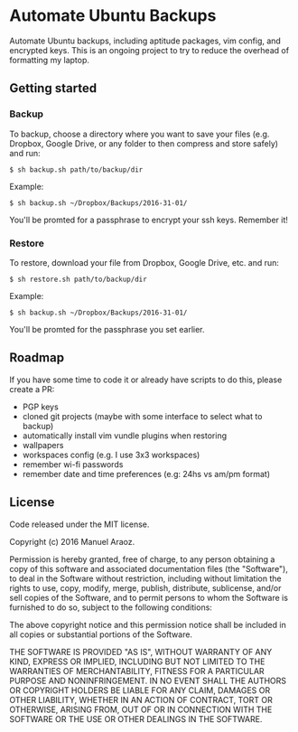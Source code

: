 # Automate Ubuntu Backups
Automate Ubuntu backups, including aptitude packages, vim config, and encrypted keys.
This is an ongoing project to try to reduce the overhead of formatting my laptop. 

## Getting started

### Backup
To backup, choose a directory where you want to save your files (e.g. Dropbox, Google Drive, or any folder to then compress and store safely) and run:
```
$ sh backup.sh path/to/backup/dir
```
Example:
```
$ sh backup.sh ~/Dropbox/Backups/2016-31-01/
```

You'll be promted for a passphrase to encrypt your ssh keys. Remember it!

### Restore
To restore, download your file from Dropbox, Google Drive, etc. and run:
```
$ sh restore.sh path/to/backup/dir
```
Example:
```
$ sh backup.sh ~/Dropbox/Backups/2016-31-01/
```
You'll be promted for the passphrase you set earlier.


## Roadmap
If you have some time to code it or already have scripts to do this, please create a PR:

- PGP keys
- cloned git projects (maybe with some interface to select what to backup)
- automatically install vim vundle plugins when restoring
- wallpapers
- workspaces config (e.g. I use 3x3 workspaces)
- remember wi-fi passwords
- remember date and time preferences (e.g: 24hs vs am/pm format)

## License 
Code released under the MIT license.

Copyright (c) 2016 Manuel Araoz.

Permission is hereby granted, free of charge, to any person obtaining a copy
of this software and associated documentation files (the "Software"), to deal
in the Software without restriction, including without limitation the rights
to use, copy, modify, merge, publish, distribute, sublicense, and/or sell
copies of the Software, and to permit persons to whom the Software is
furnished to do so, subject to the following conditions:

The above copyright notice and this permission notice shall be included in
all copies or substantial portions of the Software.

THE SOFTWARE IS PROVIDED "AS IS", WITHOUT WARRANTY OF ANY KIND, EXPRESS OR
IMPLIED, INCLUDING BUT NOT LIMITED TO THE WARRANTIES OF MERCHANTABILITY,
FITNESS FOR A PARTICULAR PURPOSE AND NONINFRINGEMENT. IN NO EVENT SHALL THE
AUTHORS OR COPYRIGHT HOLDERS BE LIABLE FOR ANY CLAIM, DAMAGES OR OTHER
LIABILITY, WHETHER IN AN ACTION OF CONTRACT, TORT OR OTHERWISE, ARISING FROM,
OUT OF OR IN CONNECTION WITH THE SOFTWARE OR THE USE OR OTHER DEALINGS IN
THE SOFTWARE.
